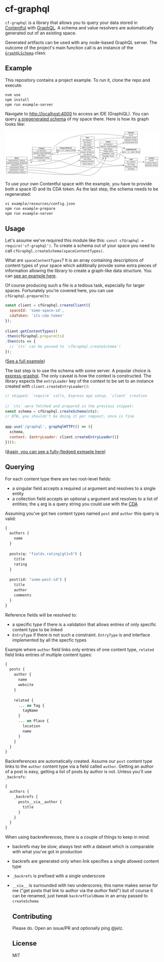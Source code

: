 # cf-graphql

`cf-graphql` is a library that allows you to query your data stored in
[Contentful](https://www.contentful.com/) with [GraphQL](http://graphql.org/).
A schema and value resolvers are automatically generated out of an existing
space.

Generated artifacts can be used with any node-based GraphQL server. The outcome
of the project's main function call is an instance of the
[`GraphQLSchema`](http://graphql.org/graphql-js/type/#graphqlschema) class.


## Example

This repository contains a project example. To run it, clone the repo and
execute:

```
nvm use
npm install
npm run example-server
```

Navigate to <http://localhost:4000> to access an IDE (GraphiQL). You can query
[a pregenerated schema](./example/resources/schema.graphql) of my space there.
Here is how its graph looks like:

![Schema graph](./example/resources/graph.png)

To use your own Contentful space with the example, you have to provide both
a space ID and its CDA token. As the last step, the schema needs to be
regenerated:

```
vi example/resources/config.json
npm run example-prepare
npm run example-server
```


## Usage

Let's assume we've required this module like this:
`const cfGraphql = require('cf-graphql')`. To create a schema out of your space
you need to call `cfGraphgl.createSchema(spaceContentTypes)`.

What are `spaceContentTypes`? It is an array containing descriptions of content types of your space which additinally provide some extra pieces of information
allowing the library to create a graph-like data structure. You can
[see an example here](./example/resources/cts.json).

Of course producing such a file is a tedious task, especially for larger spaces.
Fortunately you're covered here, you can use `cfGraphql.prepareCts`:

```js
const client = cfGraphql.createClient({
  spaceId: 'some-space-id',
  cdaToken: 'its-cda-token'
});

client.getContentTypes()
.then(cfGraphql.prepareCts)
.then(cts => {
  // `cts` can be passed to `cfGraphql.createSchema`!
});
```

([See a full example](./example/prepare-cts.js))

The last step is to use the schema with some server. A popular choice is
[express-graphql](https://github.com/graphql/express-graphql). The only caveat
is how the context is constructed. The library expects the `entryLoader` key of
the context to be set to an instance created with `client.createEntryLoader()`:

```js
// skipped: `require` calls, Express app setup, `client` creation

// `cts` were fetched and prepared in the previous snippet:
const schema = cfGraphql.createSchema(cts);
// BTW, you shouldn't be doing it per request, once is fine

app.use('/graphql', graphqlHTTP(() => ({
  schema,
  context: {entryLoader: client.createEntryLoader()}
})));
```

([Again, you can see a fully-fledged exmaple here](./example/server.js))


## Querying

For each content type there are two root-level fields:

- a singular field accepts a required `id` argument and resolves to a single
  entity
- a collection field accepts an optional `q` argument and resolves to a list
  of entities; the `q` arg is a query string you could use with the
  [CDA](https://www.contentful.com/developers/docs/references/content-delivery-api/)

Assuming you've got two content types named `post` and `author` this query is
valid:

```graphql
{
  authors {
    name
  }

  posts(q: "fields.rating[gt]=5") {
    title
    rating
  }

  post(id: "some-post-id") {
    title
    author
    comments
  }
}
```

Reference fields will be resolved to:

- a specific type if there is a validation that allows entries of only specific
  content type to be linked
- `EntryType` if there is not such a constraint. `EntryType` is and interface
  implemented by all the specfic types

Example where `author` field links only entries of one content type, `related`
field links entries of multiple content types:

```graphql
{
  posts {
    author {
      name
      website
    }

    related {
      ... on Tag {
        tagName
      }
      ... on Place {
        location
        name
      }
    }
  }
}
```

Backreferences are automatically created. Assume our `post` content type links
to the `author` content type via a field called `author`. Getting an author of
a post is easy, getting a list of posts by author is not. Unless you'll use
`_backrefs`:

```graphql
{
  authors {
    _backrefs {
      posts__via__author {
        title
      }
    }
  }
}
```

When using backreferences, there is a couple of things to keep in mind:

- backrefs may be slow; always test with a dataset which is comparable with what
  you've got in production
- backrefs are generated only when link specifies a single allowed content type
- `_backrefs` is prefixed with a single underscore
- `__via__` is surrounded with two underscores; this name makes sense for me
  ("get posts that link to author via the _author_ field") but of course it can
  be renamed, just tweak `backrefFieldName` in an array passed to `createSchema`


  ## Contributing

  Please do. Open an issue/PR and optionally ping @jelz.


  ## License

  MIT

